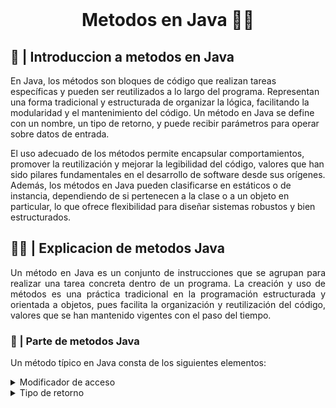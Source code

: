<!DOCTYPE html>
<html lang="en">
<head>
    <meta charset="UTF-8">
    <meta name="viewport" content="width=device-width, initial-scale=1.0">

</head>
<body>
<br>
  <h1 align="center">Metodos en Java 👨‍💻</h1>
  <h2 align="left"> 📙 | Introduccion a metodos en Java</h2>
  <p align="left">
En Java, los métodos son bloques de código que realizan tareas específicas y pueden ser reutilizados a lo largo del programa. Representan una forma tradicional y estructurada de organizar la lógica, facilitando la modularidad y el mantenimiento del código. Un método en Java se define con un nombre, un tipo de retorno, y puede recibir parámetros para operar sobre datos de entrada.

El uso adecuado de los métodos permite encapsular comportamientos, promover la reutilización y mejorar la legibilidad del código, valores que han sido pilares fundamentales en el desarrollo de software desde sus orígenes. Además, los métodos en Java pueden clasificarse en estáticos o de instancia, dependiendo de si pertenecen a la clase o a un objeto en particular, lo que ofrece flexibilidad para diseñar sistemas robustos y bien estructurados.
  </p>
  
<h2 align="left"> 🔎📄 | Explicacion de metodos Java</h2>
<p align="justify">
Un método en Java es un conjunto de instrucciones que se agrupan para realizar una tarea concreta dentro de un programa. La creación y uso de métodos es una práctica tradicional en la programación estructurada y orientada a objetos, pues facilita la organización y reutilización del código, valores que se han mantenido vigentes con el paso del tiempo.
</p>
<h3 align="left"> 🤔 | Parte de metodos Java</h3>
<p align="left">
    Un método típico en Java consta de los siguientes elementos:
</p>
   <details>
  <summary>Modificador de acceso</summary>
  <p align="left">Define la visibilidad del método por ejemplo <code>public</code> <code>private</code></p>
  
  <details>
    <summary align="center">ver mas</summary>
    <p align="star"><code>public</code> permite el acceso desde cualquier clase, mientras que <code>private</code> restringe su uso únicamente dentro de la misma clase.</p>
  </details>
</details>

<details>
    <summary>Tipo de retorno</summary>
    <p align="left">Indica el tipo de dato que el método devolverá al finalizar su ejecución. Puede ser un tipo <code>primitivo</code>, un <code>objeto</code> o <code>void</code> si no devuelve ningún valor.</p>
    <details>
        <summary align="center">ver mas</summary>
        <p align="star"> el tipo de dato que el método devolverá tras su ejecución, pudiendo ser tipos primitivos <code>int</code> <code>boolean</code>  objetos o void si             no retorna ningún valor</p>
    </details>
</details>

</br>



</body>
</html>
